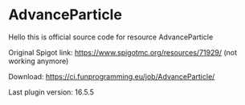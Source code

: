 # AdvanceParticle
Hello this is official source code for resource AdvanceParticle

Original Spigot link: https://www.spigotmc.org/resources/71929/ (not working anymore)

Download: https://ci.funprogramming.eu/job/AdvanceParticle/

Last plugin version: 16.5.5
